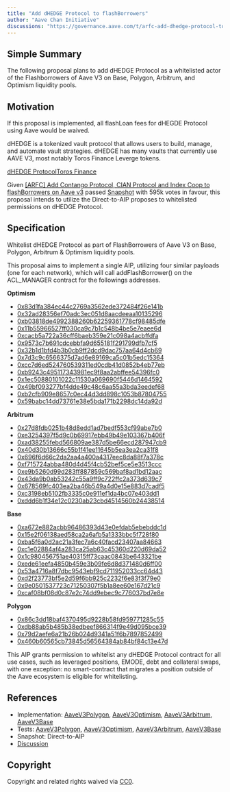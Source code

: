 ```yaml
---
title: "Add dHEDGE Protocol to flashBorrowers"
author: "Aave Chan Initiative"
discussions: "https://governance.aave.com/t/arfc-add-dhedge-protocol-to-flashborrowers/19547"
---
```


## Simple Summary

The following proposal plans to add dHEDGE Protocol as a whitelisted actor of the Flashborrowers of Aave V3 on Base, Polygon, Arbitrum, and Optimism liquidity pools.

## Motivation

If this proposal is implemented, all flashLoan fees for dHEGDE Protocol using Aave would be waived.

dHEDGE is a tokenized vault protocol that allows users to build, manage, and automate vault strategies. dHEDGE has many vaults that currently use AAVE V3, most notably Toros Finance Leverge tokens.

[dHEDGE Protocol](https://dhedge.org/)[Toros Finance](https://toros.finance/)

Given [[ARFC] Add Contango Protocol, CIAN Protocol and Index Coop to flashBorrowers on Aave v3](https://governance.aave.com/t/arfc-add-contango-protocol-cian-protocol-and-index-coop-to-flashborrowers-on-aave-v3/16478) passed [Snapshot](https://snapshot.org/#/aave.eth/proposal/0x09bb9e7cffc974d330d82ce7a0b0502b573d6f3b4f839ea15d6629613901e96d) with 595k votes in favour, this proposal intends to utilize the Direct-to-AIP proposes to whitelisted permissions on dHEDGE Protocol.

## Specification

Whitelist dHEDGE Protocol as part of FlashBorrowers of Aave V3 on Base, Polygon, Arbitrum & Optimism liquidity pools.

This proposal aims to implement a single AIP, utilizing four similar payloads (one for each network), which will call addFlashBorrower() on the ACL_MANAGER contract for the followings addresses.

**Optimism**

- [0x83d1fa384ec44c2769a3562ede372484f26e141b](https://optimistic.etherscan.io/address/0x83d1fa384ec44c2769a3562ede372484f26e141b)
- [0x32ad28356ef70adc3ec051d8aacdeeaa10135296](https://optimistic.etherscan.io/address/0x32ad28356ef70adc3ec051d8aacdeeaa10135296)
- [0xb03818de4992388260b62259361778cf98485dfe](https://optimistic.etherscan.io/address/0xb03818de4992388260b62259361778cf98485dfe)
- [0x11b55966527ff030ca9c7b1c548b4be5e7eaee6d](https://optimistic.etherscan.io/address/0x11b55966527ff030ca9c7b1c548b4be5e7eaee6d)
- [0xcacb5a722a36cff6baeb359e21c098a4acbffdfa](https://optimistic.etherscan.io/address/0xcacb5a722a36cff6baeb359e21c098a4acbffdfa)
- [0x9573c7b691cdcebbfa9d655181f291799dfb7cf5](https://optimistic.etherscan.io/address/0x9573c7b691cdcebbfa9d655181f291799dfb7cf5)
- [0x32b1d1bfd4b3b0cb9ff2dcd9dac757aa64d4cb69](https://optimistic.etherscan.io/address/0x32b1d1bfd4b3b0cb9ff2dcd9dac757aa64d4cb69)
- [0x7d3c9c6566375d7ad6e89169ca5c01b5edc15364](https://optimistic.etherscan.io/address/0x7d3c9c6566375d7ad6e89169ca5c01b5edc15364)
- [0xcc7d6ed524760539311ed0cdb41d0852b4eb77eb](https://optimistic.etherscan.io/address/0xcc7d6ed524760539311ed0cdb41d0852b4eb77eb)
- [0xb9243c495117343981ec9f8aa2abffee54396fc0](https://optimistic.etherscan.io/address/0xb9243c495117343981ec9f8aa2abffee54396fc0)
- [0x1ec50880101022c11530a069690f5446d1464592](https://optimistic.etherscan.io/address/0x1ec50880101022c11530a069690f5446d1464592)
- [0x49bf093277bf4dde49c48c6aa55a3bda3eedef68](https://optimistic.etherscan.io/address/0x49bf093277bf4dde49c48c6aa55a3bda3eedef68)
- [0xb2cfb909e8657c0ec44d3dd898c1053b87804755](https://optimistic.etherscan.io/address/0xb2cfb909e8657c0ec44d3dd898c1053b87804755)
- [0x59babc14dd73761e38e5bda171b2298dc14da92d](https://optimistic.etherscan.io/address/0x59babc14dd73761e38e5bda171b2298dc14da92d)

**Arbitrum**

- [0x27d8fdb0251b48d8edd1ad7bedf553cf99abe7b0](https://arbiscan.io/address/0x27d8fdb0251b48d8edd1ad7bedf553cf99abe7b0)
- [0xe3254397f5d9c0b69917ebb49b49e103367b406f](https://arbiscan.io/address/0xe3254397f5d9c0b69917ebb49b49e103367b406f)
- [0xad38255febd566809ae387d5be66ecd287947cb9](https://arbiscan.io/address/0xad38255febd566809ae387d5be66ecd287947cb9)
- [0x40d30b13666c55b1f41ee11645b5ea3ea2ca31f8](https://arbiscan.io/address/0x40d30b13666c55b1f41ee11645b5ea3ea2ca31f8)
- [0x696f6d66c2da2aa4a400a4317eec8da88f7a378c](https://arbiscan.io/address/0x696f6d66c2da2aa4a400a4317eec8da88f7a378c)
- [0xf715724abba480d4d45f4cb52bef5ce5e3513ccc](https://arbiscan.io/address/0xf715724abba480d4d45f4cb52bef5ce5e3513ccc)
- [0xe9b5260d99d283ff887859c569baf8ad1bd12aac](https://arbiscan.io/address/0xe9b5260d99d283ff887859c569baf8ad1bd12aac)
- [0x43da9b0ab53242c55a9ff9c722ffc2a373d639c7](https://arbiscan.io/address/0x43da9b0ab53242c55a9ff9c722ffc2a373d639c7)
- [0x678569fc403ea2ba46b549a4d0e15e883d7cadf5](https://arbiscan.io/address/0x678569fc403ea2ba46b549a4d0e15e883d7cadf5)
- [0xc3198eb5102fb3335c0e911ef1da4bc07e403dd1](https://arbiscan.io/address/0xc3198eb5102fb3335c0e911ef1da4bc07e403dd1)
- [0xddd6b1f34e12c0230ab23cbd4514560b24438514](https://arbiscan.io/address/0xddd6b1f34e12c0230ab23cbd4514560b24438514)

**Base**

- [0xa672e882acbb96486393d43e0efdab5ebebddc1d](https://basescan.io/address/0xa672e882acbb96486393d43e0efdab5ebebddc1d)
- [0x15e2f06138aed58ca2a6afb5a1333bbc5f728f80](https://basescan.io/address/0x15e2f06138aed58ca2a6afb5a1333bbc5f728f80)
- [0xba5f6a0d2ac21a3fec7a6c40facd23407aa84663](https://basescan.io/address/0xba5f6a0d2ac21a3fec7a6c40facd23407aa84663)
- [0xc1e02884af4a283ca25ab63c45360d220d69da52](https://basescan.io/address/0xc1e02884af4a283ca25ab63c45360d220d69da52)
- [0x1c980456751ae40315ff73caac0843be643321be](https://basescan.io/address/0x1c980456751ae40315ff73caac0843be643321be)
- [0xede61eefa4850b459e3b09fe6d8d371480d6ff00](https://basescan.io/address/0xede61eefa4850b459e3b09fe6d8d371480d6ff00)
- [0x53a4716a8f7dbc9543ebf9cd711952033cc64d43](https://basescan.io/address/0x53a4716a8f7dbc9543ebf9cd711952033cc64d43)
- [0xd2f23773bf5e2d59f6bb925c2232f6e83f3f79e0](https://basescan.io/address/0xd2f23773bf5e2d59f6bb925c2232f6e83f3f79e0)
- [0x9e0501537723c71250307f5b1a8ee60e167d21c9](https://basescan.io/address/0x9e0501537723c71250307f5b1a8ee60e167d21c9)
- [0xcaf08bf08d0c87e2c74dd9ebec9c776037bd7e8e](https://basescan.io/address/0xcaf08bf08d0c87e2c74dd9ebec9c776037bd7e8e)

**Polygon**

- [0x86c3dd18baf4370495d9228b58fd959771285c55](https://polygonscan.io/address/0x86c3dd18baf4370495d9228b58fd959771285c55)
- [0xdb88ab5b485b38edbeef866314f9e49d095bce39](https://polygonscan.io/address/0xdb88ab5b485b38edbeef866314f9e49d095bce39)
- [0x79d2aefe6a21b26b024d9341a51f6b7897852499](https://polygonscan.io/address/0x79d2aefe6a21b26b024d9341a51f6b7897852499)
- [0x460b60565cb73845d56564384ab84bf84c13e47d](https://polygonscan.io/address/0x460b60565cb73845d56564384ab84bf84c13e47d)

This AIP grants permission to whitelist any dHEDGE Protocol contract for all use cases, such as leveraged positions, EMODE, debt and collateral swaps, with one exception: no smart-contract that migrates a position outside of the Aave ecosystem is eligible for whitelisting.

## References

- Implementation: [AaveV3Polygon](https://github.com/bgd-labs/aave-proposals-v3/blob/b537d861c6636003e985d83f1f622346ea62c1ac/src/20241118_Multi_AddDHEDGEProtocolToFlashBorrowers/AaveV3Polygon_AddDHEDGEProtocolToFlashBorrowers_20241118.sol), [AaveV3Optimism](https://github.com/bgd-labs/aave-proposals-v3/blob/b537d861c6636003e985d83f1f622346ea62c1ac/src/20241118_Multi_AddDHEDGEProtocolToFlashBorrowers/AaveV3Optimism_AddDHEDGEProtocolToFlashBorrowers_20241118.sol), [AaveV3Arbitrum](https://github.com/bgd-labs/aave-proposals-v3/blob/b537d861c6636003e985d83f1f622346ea62c1ac/src/20241118_Multi_AddDHEDGEProtocolToFlashBorrowers/AaveV3Arbitrum_AddDHEDGEProtocolToFlashBorrowers_20241118.sol), [AaveV3Base](https://github.com/bgd-labs/aave-proposals-v3/blob/b537d861c6636003e985d83f1f622346ea62c1ac/src/20241118_Multi_AddDHEDGEProtocolToFlashBorrowers/AaveV3Base_AddDHEDGEProtocolToFlashBorrowers_20241118.sol)
- Tests: [AaveV3Polygon](https://github.com/bgd-labs/aave-proposals-v3/blob/b537d861c6636003e985d83f1f622346ea62c1ac/src/20241118_Multi_AddDHEDGEProtocolToFlashBorrowers/AaveV3Polygon_AddDHEDGEProtocolToFlashBorrowers_20241118.t.sol), [AaveV3Optimism](https://github.com/bgd-labs/aave-proposals-v3/blob/b537d861c6636003e985d83f1f622346ea62c1ac/src/20241118_Multi_AddDHEDGEProtocolToFlashBorrowers/AaveV3Optimism_AddDHEDGEProtocolToFlashBorrowers_20241118.t.sol), [AaveV3Arbitrum](https://github.com/bgd-labs/aave-proposals-v3/blob/b537d861c6636003e985d83f1f622346ea62c1ac/src/20241118_Multi_AddDHEDGEProtocolToFlashBorrowers/AaveV3Arbitrum_AddDHEDGEProtocolToFlashBorrowers_20241118.t.sol), [AaveV3Base](https://github.com/bgd-labs/aave-proposals-v3/blob/b537d861c6636003e985d83f1f622346ea62c1ac/src/20241118_Multi_AddDHEDGEProtocolToFlashBorrowers/AaveV3Base_AddDHEDGEProtocolToFlashBorrowers_20241118.t.sol)
- Snapshot: Direct-to-AIP
- [Discussion](https://governance.aave.com/t/arfc-add-dhedge-protocol-to-flashborrowers/19547)

## Copyright

Copyright and related rights waived via [CC0](https://creativecommons.org/publicdomain/zero/1.0/).
